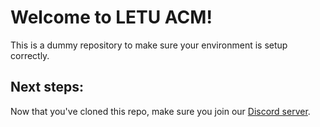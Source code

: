 # Welcome to LETU ACM!
This is a dummy repository to make sure your environment is setup correctly.

## Next steps:
Now that you've cloned this repo, make sure you join our [Discord server](https://discord.gg/ykmcgzv).
